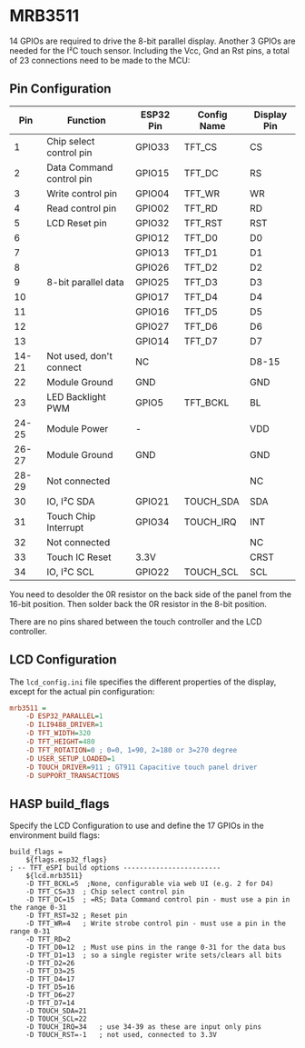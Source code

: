 <h1>MRB3511</h1>

14 GPIOs are required to drive the 8-bit parallel display. Another 3 GPIOs are needed for the I²C touch sensor. Including the Vcc, Gnd an Rst pins, a total of 23 connections need to be made to the MCU:

## Pin Configuration

Pin	  |Function            |ESP32 Pin  |Config Name|Display Pin |
------|--------------------|-----------|-----------|------------|
1	  |Chip select control pin|GPIO33  |TFT_CS     |CS
2     |Data Command control pin|GPIO15 |TFT_DC     |RS
3     |Write control pin   |GPIO04     |TFT_WR     |WR
4     |Read control pin    |GPIO02     |TFT_RD     |RD
5     |LCD Reset pin       |GPIO32     |TFT_RST    |RST
6     |                    |GPIO12     |TFT_D0     |D0
7     |                    |GPIO13     |TFT_D1     |D1
8     |                    |GPIO26     |TFT_D2     |D2
9     |8-bit parallel data |GPIO25     |TFT_D3     |D3
10    |                    |GPIO17     |TFT_D4     |D4
11    |                    |GPIO16     |TFT_D5     |D5
12    |                    |GPIO27     |TFT_D6     |D6
13    |                    |GPIO14     |TFT_D7     |D7
14-21 |Not used, don't connect| NC     |           |D8-15
22	  |Module Ground	   |GND        |           |GND
23	  |LED Backlight PWM   |GPIO5      |TFT_BCKL   |BL
24-25 |Module Power        |-          |           |VDD
26-27 |Module Ground	   |GND        |           |GND
28-29 | Not connected      |           |           |NC
30	  |IO, I²C SDA	       |GPIO21     |TOUCH_SDA  |SDA
31	  |Touch Chip Interrupt|GPIO34     |TOUCH_IRQ  |INT
32    | Not connected      |           |           |NC
33	  |Touch IC Reset      |3.3V       |           |CRST
34	  |IO, I²C SCL	       |GPIO22     |TOUCH_SCL  |SCL

You need to desolder the 0R resistor on the back side of the panel from the 16-bit position. Then solder back the 0R resistor in the 8-bit position.

There are no pins shared between the touch controller and the LCD controller.

## LCD Configuration

The `lcd_config.ini` file specifies the different properties of the display, except for the actual pin configuration:

```ini
mrb3511 =
    -D ESP32_PARALLEL=1
    -D ILI9488_DRIVER=1
    -D TFT_WIDTH=320
    -D TFT_HEIGHT=480
    -D TFT_ROTATION=0 ; 0=0, 1=90, 2=180 or 3=270 degree
    -D USER_SETUP_LOADED=1
    -D TOUCH_DRIVER=911 ; GT911 Capacitive touch panel driver
    -D SUPPORT_TRANSACTIONS
```

## HASP build_flags

Specify the LCD Configuration to use and define the 17 GPIOs in the environment build flags:

```
build_flags =
    ${flags.esp32_flags}
; -- TFT_eSPI build options ------------------------
    ${lcd.mrb3511}
    -D TFT_BCKL=5  ;None, configurable via web UI (e.g. 2 for D4)
    -D TFT_CS=33  ; Chip select control pin
    -D TFT_DC=15  ; =RS; Data Command control pin - must use a pin in the range 0-31
    -D TFT_RST=32 ; Reset pin
    -D TFT_WR=4   ; Write strobe control pin - must use a pin in the range 0-31
    -D TFT_RD=2
    -D TFT_D0=12  ; Must use pins in the range 0-31 for the data bus
    -D TFT_D1=13  ; so a single register write sets/clears all bits
    -D TFT_D2=26
    -D TFT_D3=25
    -D TFT_D4=17
    -D TFT_D5=16
    -D TFT_D6=27
    -D TFT_D7=14
    -D TOUCH_SDA=21
    -D TOUCH_SCL=22
    -D TOUCH_IRQ=34   ; use 34-39 as these are input only pins
    -D TOUCH_RST=-1   ; not used, connected to 3.3V
```